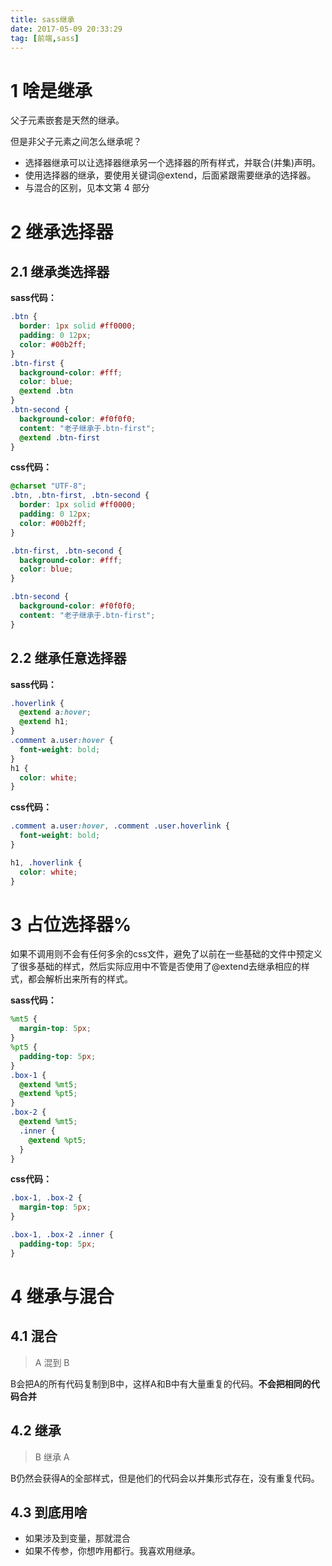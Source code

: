 ```yaml
---
title: sass继承
date: 2017-05-09 20:33:29
tag: [前端,sass]
---
```


# 1 啥是继承
父子元素嵌套是天然的继承。

但是非父子元素之间怎么继承呢？

- 选择器继承可以让选择器继承另一个选择器的所有样式，并联合(并集)声明。
- 使用选择器的继承，要使用关键词@extend，后面紧跟需要继承的选择器。
- 与混合的区别，见本文第 4 部分 

<!-- more -->

# 2 继承选择器
## 2.1 继承类选择器
**sass代码：**
```scss
.btn {
  border: 1px solid #ff0000;
  padding: 0 12px;
  color: #00b2ff;
}
.btn-first {
  background-color: #fff;
  color: blue;
  @extend .btn
}
.btn-second {
  background-color: #f0f0f0;
  content: "老子继承于.btn-first";
  @extend .btn-first
}
```
**css代码：**
```css
@charset "UTF-8";
.btn, .btn-first, .btn-second {
  border: 1px solid #ff0000;
  padding: 0 12px;
  color: #00b2ff;
}

.btn-first, .btn-second {
  background-color: #fff;
  color: blue;
}

.btn-second {
  background-color: #f0f0f0;
  content: "老子继承于.btn-first";
}
```
## 2.2 继承任意选择器
**sass代码：**
```scss
.hoverlink {
  @extend a:hover;
  @extend h1;
}
.comment a.user:hover {
  font-weight: bold;
}
h1 {
  color: white;
}
```
**css代码：**
```css
.comment a.user:hover, .comment .user.hoverlink {
  font-weight: bold;
}

h1, .hoverlink {
  color: white;
}
```
# 3 占位选择器%
如果不调用则不会有任何多余的css文件，避免了以前在一些基础的文件中预定义了很多基础的样式，然后实际应用中不管是否使用了@extend去继承相应的样式，都会解析出来所有的样式。

**sass代码：**
```scss
%mt5 {
  margin-top: 5px;
}
%pt5 {
  padding-top: 5px;
}
.box-1 {
  @extend %mt5;
  @extend %pt5;
}
.box-2 {
  @extend %mt5;
  .inner {
    @extend %pt5;
  }
}
```
**css代码：**
```css
.box-1, .box-2 {
  margin-top: 5px;
}

.box-1, .box-2 .inner {
  padding-top: 5px;
}
```

# 4 继承与混合
## 4.1 混合
> A 混到 B

B会把A的所有代码复制到B中，这样A和B中有大量重复的代码。**不会把相同的代码合并**

## 4.2 继承
> B 继承 A

B仍然会获得A的全部样式，但是他们的代码会以并集形式存在，没有重复代码。
## 4.3 到底用啥
- 如果涉及到变量，那就混合
- 如果不传参，你想咋用都行。我喜欢用继承。